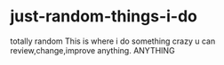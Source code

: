 # just-random-things-i-do
totally random
This is where i do something crazy
u can review,change,improve anything. ANYTHING

